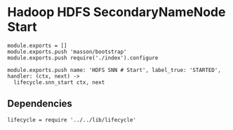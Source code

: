 
# Hadoop HDFS SecondaryNameNode Start

    module.exports = []
    module.exports.push 'masson/bootstrap'
    module.exports.push require('./index').configure

    module.exports.push name: 'HDFS SNN # Start', label_true: 'STARTED', handler: (ctx, next) ->
      lifecycle.snn_start ctx, next

## Dependencies

    lifecycle = require '../../lib/lifecycle'
